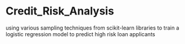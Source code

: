# Credit_Risk_Analysis
using various sampling techniques from scikit-learn libraries to train a logistic regression model to predict high risk loan applicants
